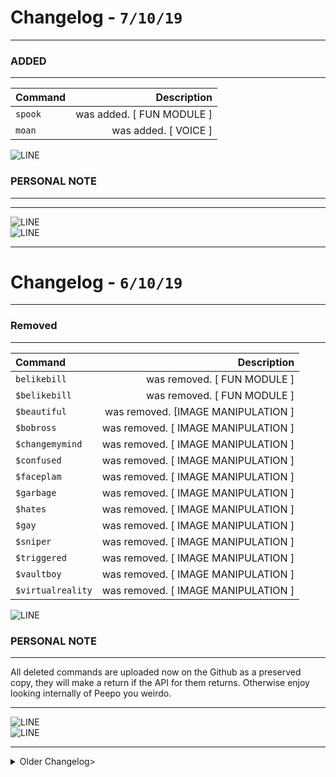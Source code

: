 # Changelog - `7/10/19`
***

### ADDED
***
| Command    | Description |
| :------------- | -------------: |
| `spook` | was added. [ FUN MODULE ]    |
| `moan` | was added. [ VOICE ] |

![LINE](https://kathleenhalme.com/images/dividers-transparent-simple-1.png)    

   
### PERSONAL NOTE
***


***
![LINE](https://kathleenhalme.com/images/dividers-transparent-simple-1.png)    
![LINE](https://kathleenhalme.com/images/dividers-transparent-simple-1.png)    
***

# Changelog - `6/10/19`
***

### Removed
***
| Command    | Description |
| :------------- | -------------: |
| `belikebill` | was removed. [ FUN MODULE ]    |
| `$belikebill` | was removed. [ FUN MODULE ] |
| `$beautiful` | was removed. [IMAGE MANIPULATION ] |
| `$bobross` | was removed. [ IMAGE MANIPULATION ] |
| `$changemymind` | was removed. [ IMAGE MANIPULATION ] |
| `$confused` | was removed. [ IMAGE MANIPULATION ] |
| `$faceplam` | was removed. [ IMAGE MANIPULATION ] |
| `$garbage` | was removed. [ IMAGE MANIPULATION ] |
| `$hates` | was removed. [ IMAGE MANIPULATION ] |
| `$gay` | was removed. [ IMAGE MANIPULATION ] |
| `$sniper` | was removed. [ IMAGE MANIPULATION ] |
| `$triggered` | was removed. [ IMAGE MANIPULATION ] |
| `$vaultboy` | was removed. [ IMAGE MANIPULATION ] | 
| `$virtualreality` | was removed. [ IMAGE MANIPULATION ] |

![LINE](https://kathleenhalme.com/images/dividers-transparent-simple-1.png)    

   
### PERSONAL NOTE
***
All deleted commands are uploaded now on the Github as a preserved copy, they will make a return if the API for them returns. Otherwise enjoy looking internally of Peepo you weirdo.


***
![LINE](https://kathleenhalme.com/images/dividers-transparent-simple-1.png)    
![LINE](https://kathleenhalme.com/images/dividers-transparent-simple-1.png)    
***

<details><summary>Older Changelog></summary>

# Changelog - `14/04/19`
***

### FIXED
***
| Module  | Description |
| :------------- | -------------: |
| `userinfo` | User-creation date for Discord now correctly displays.   |

![LINE](https://kathleenhalme.com/images/dividers-transparent-simple-1.png)    

   
### PERSONAL NOTE
***
IDK, next update is some time.


***
![LINE](https://kathleenhalme.com/images/dividers-transparent-simple-1.png)    
![LINE](https://kathleenhalme.com/images/dividers-transparent-simple-1.png)    
***

# Changelog - `09/04/19`
***

### ADDED
***
| Command  | Description |
| :------------- | -------------: |
| `beans` | Some stupid 3am code or something. Beans beans beans  |
| `personality` | Generate your personality. | 
| `vine` | Those juicy classic vines are back. | 
| `besans`  | This is a voice command, use it to find out. Can't be assed typing it here. | 
| `buzz`  | This is a voice command, use it to find out. Can't be assed typing it here. | 
| `die`  | This is a voice command, use it to find out. Can't be assed typing it here.  | 
| `mystate`  | This is a voice command, use it to find out. Can't be assed typing it here.  | 
| `rollme`  | This is a voice command, use it to find out. Can't be assed typing it here.  | 
| `scoobs`  | This is a voice command, use it to find out. Can't be assed typing it here.  | 

All stated above are available to be seen using `$commands` except for the Owner module. 
    
![LINE](https://kathleenhalme.com/images/dividers-transparent-simple-1.png)    

### REMOVED
***
| Module  | Description |
| :------------- | -------------: |
| `Profiles` | Due to inactivity this module and all corresponding commands were removed. |

### TWEAKED
***
| Command / Module  | Description |
| :------------- | -------------: |
| `Server-configuration [Module]` | Module was tweaked due to deletion of profiles module, all corrsponding commands were deleted. |
| `help` | Command was tweaked to have the user mentioned when used. |
| `incorrect-usage [back-end]` | This was tweaked to have the user mentioned if the command was incorrectly used. |
| `Peepo game-stats` | Peepo was updated to have more game activity showing instead of the old boring 2 that were on repeat. |

### FIXED
***
| Module  | Description |
| :------------- | -------------: |
| `hentai` | Removed a few inaccurate sub-reddits.   |
| `lesbian` | Revamped the command, it killed itself. It became aware.   |

![LINE](https://kathleenhalme.com/images/dividers-transparent-simple-1.png)    

   
### PERSONAL NOTE
***
IDK, next update is some time.


***
![LINE](https://kathleenhalme.com/images/dividers-transparent-simple-1.png)    
![LINE](https://kathleenhalme.com/images/dividers-transparent-simple-1.png)    
***

# Changelog - `27/01/19`
***

### TWEAKED
***
| Module  | Description |
| :------------- | -------------: |
| `magik` | Peepo now sends back an embedded message with the image rather than not. Looks neater.  |
| `jpeg` | Peepo now sends back an embedded message with the image rather than not. Looks neater. | 
| `clapify`  | Peepo now sends back an embedded message with the text rather than not. Looks neater. | 

All stated above are available to be seen using `$commands` except for the Owner module. 

    
![LINE](https://kathleenhalme.com/images/dividers-transparent-simple-1.png)    

### FIXED
***
| Module  | Description |
| :------------- | -------------: |
| `Voice-commands` | All voice commands within Peepo are now completely fixed. Hooray.   |

![LINE](https://kathleenhalme.com/images/dividers-transparent-simple-1.png)    

   
### PERSONAL NOTE
***
Version 1.2 is out April / May. Who knows, maybe even earlier. Read the roadmap or something. okay bye.

***
![LINE](https://kathleenhalme.com/images/dividers-transparent-simple-1.png)    
![LINE](https://kathleenhalme.com/images/dividers-transparent-simple-1.png)    
***

# Changelog - `15/01/19`
***

### NEW MODULES
***
| Module  | Description |
| :------------- | -------------: |
| `games` | Has a few mini-games within.  |
| `misc` | Has commands that don't really fit in another category  | 
| `owner`  | Has commands for myself only. | 
| `profile` | Has all commands relating to profiles. | 
| `server-configuration` | Has commands for Server-Owners / Server Managers. | 

All stated above are available to be seen using `$commands` except for the Owner module. 

    
![LINE](https://kathleenhalme.com/images/dividers-transparent-simple-1.png)    

### Removed commands
***
| Command  | Command |
| :------------- | :------------- |
| `leet (fun)` | `zalgolize (fun)`  |
| `piratespeak (fun)` | `edgelord (fun)`  | 
| `selfdestruct (fun)`  | `dadjoke (fun)` | 
| `xkcd (fun)` | `crimecoefficient (fun)` | 
| `yomama (fun)` | `ark (player stats)` | 
| `callofduty4 (player stats)` | `callofdutymodernwarefare3 (player stats)`  |
| `minecraft (player stats)` | `rust (player stats)`  | 
| `teamfortress2 (player stats)`  | `unturned (player stats)` | 
| `battlefield1 (player stats)`  | `battlefield4 (player stats)` |
| `pubg (player stats)`  | `wow (player stats)` |  
| `rocketleague (player stats)` | `droprequest (help)` | 
| `gtamenu (help)` | `channelid (info)` | 
| `channeltopic (info)` | `checkpermissions (info)` |
| `commandanalytics (info)` | `emojiinfo (info)` | 
| `roleid (info)` | `serverid (info)` | 
| `userid (info)` | `anime (queries)` | 
| `calculate (queries)` | `choose (queries)` | 
| `data (queries)` | `define (queries)` | 
| `forecast (queries)` | `game (queries)` | 
| `generateinvite (queries)` | `lastseen (queries)` | 
| `manga (queries)` | `movie (queries)` | 
| `pokemon (queries)` | `steam (queries)` | 
| `translate (queries)` | `tvshow (queries)` | 
| `urbandictionary (queries)` | `weather (queries)` | 

The selected commands that were removed are due to low to no usage to them, I figured I have better chances creating commands that will be used than have them there gobbling up data.

![LINE](https://kathleenhalme.com/images/dividers-transparent-simple-1.png)    

### Added Commands
***
| Command  | Command |
| :------------- | :------------- |
| `belikebill (fun)` | `slots (games)`  |
| `betroll (games)` | `topgames (info)`  | 
| `iam (misc)`  | `iamnot (misc)` | 
| `leaderboard (misc)` | `shop (misc)` | 
| `case (moderation)` | `report (moderation)` | 
| `buy (profile)` | `daily (profile)`  |
| `karma (profile)` | `level (profile)`  | 
| `myitems (profile)`  | `peepocookies (profile)` | 
| `profile (profile)` | `rank (profile)` | 
| `setbio (profile)` | `setbirthdate (profile)` | 
| `asar (server-management)` | `disablecommand (server-management)` |
| `enablecommand (server-management)` | `give (server-management)` | 
| `givexp (server-management)` | `levelupmessage (server-management)` | 
| `leveluproles (server-management)` | `lsar (server-management)` | 
| `membersonly (server-management)` | `modlog (server-management)` | 
| `rsar (server-management)` | `reportchannel (server-management)` | 
| `resetmoderationlogs (server-management)` | `rolestore (server-management)` | 
| `sellrole (server-management)` | `serversettings (server-management)` | 
| `streamerrole (server-management)` | `streamers (server-management)` | 
| `take (server-management)` | `togglelevelups (server-management)` | 
| `togglepeepo (server-management)` | 

To learn more about the command either go back to the Read me, or use `$help <command_name>`
   
### PERSONAL NOTE
***
Few commands were removed as they're still being re-worked. They will be introduced at a later time (v2) (*I broke them. too lazy to fix atm*)

Out of EARLY-ACCESS = Alpha now. *Cool*.

Seeya in May. ;)

***
![LINE](https://kathleenhalme.com/images/dividers-transparent-simple-1.png)    
![LINE](https://kathleenhalme.com/images/dividers-transparent-simple-1.png)    
***

# Changelog - `28/11/18`
***

### KNOWN-ISSUES
***

![LINE](https://kathleenhalme.com/images/dividers-transparent-simple-1.png)    

### BUGS
***
NSFW commands can sometimes appear blank in the embed, the command isn't broken.. It's a fetching issue, use the command again it'll most likely work.

![LINE](https://kathleenhalme.com/images/dividers-transparent-simple-1.png)    
    
### CHANGES
***
| Module / Command  | Description |
| :------------- | :-------------: |
| **ADDED** `$christmas` | Advent-Calendar, runs from the 1st to the 24th of December. Over 120+ possibilities for gifts.  |
| **ADDED** `$globalannounce` | {Owner only} Sends a DM to **only** server owners. | 
| **TWEAKED** `$suggest` | includes user ID within footer. | 
| **TWEAKED** `$bugreport` | includes user ID within footer. | 
| **TWEAKED** `$droprequest` | includes user ID within footer. | 
| **TWEAKED** `$changelog` | self-deletes command use. | 

    
![LINE](https://kathleenhalme.com/images/dividers-transparent-simple-1.png)    
   
### PERSONAL NOTE
***
    Early ACCESS. EARLY. ACCESS. You're planning / using this bot whilst it's under-going heavy coding. 
    If you find more bugs or non-working things please contact me (Cake#0002) 
    or use `$bugreport <text>` to notify me.    

***
![LINE](https://kathleenhalme.com/images/dividers-transparent-simple-1.png)    
![LINE](https://kathleenhalme.com/images/dividers-transparent-simple-1.png)    
***


# Changelog - `19/11/18`
***

### KNOWN-ISSUES
***

![LINE](https://kathleenhalme.com/images/dividers-transparent-simple-1.png)    

### BUGS
***
NSFW commands can sometimes appear blank in the embed, the command isn't broken.. It's a fetching issue, use the command again it'll most likely work.

![LINE](https://kathleenhalme.com/images/dividers-transparent-simple-1.png)    
    
### CHANGES
***
| Module / Command  | Description |
| :------------- | :-------------: |
| **ADDED** `$asian` | Obtains a random image of an Asian. |
| **ADDED** `$bdsm` | Obtains a random image of BDSM / Bondage. | 
| **ADDED** `$blowjob` | Obtains a random image/gif of a girl giving a blowjob. | 
| **ADDED** `$cameltoe` | Obtains a random image of a Cameltoe. | 
| **ADDED** `$cum` | Obtains a random image/gif of a girl receiving cum. | 
| **ADDED** `$creampie` | Obtains a random image/gif of a girl receiving a creampie. |
| **ADDED** `$titfuck` | Obtains a random image/gif of tit-fucking. |
| **REMOVED** `$belikebill` | API finally died. F. |


    
![LINE](https://kathleenhalme.com/images/dividers-transparent-simple-1.png)    
   
### PERSONAL NOTE
***
    Early ACCESS. EARLY. ACCESS. You're planning / using this bot whilst it's under-going heavy coding. 
    If you find more bugs or non-working things please contact me (Cake#0002) 
    or use `$bugreport <text>` to notify me.    

***
![LINE](https://kathleenhalme.com/images/dividers-transparent-simple-1.png)    
![LINE](https://kathleenhalme.com/images/dividers-transparent-simple-1.png)    
***

# Changelog - `30/10/18`
***

### KNOWN-ISSUES
***

![LINE](https://kathleenhalme.com/images/dividers-transparent-simple-1.png)    

### BUGS
***
All NSFW commands seem to be pissed off. They're not fetching, and the data is all fine. It seems to be a reddit-side of things / random-puppy package. Will look into it. For now. Goodluck spamming it to obtain at least one image.

![LINE](https://kathleenhalme.com/images/dividers-transparent-simple-1.png)    
    
### CHANGES
***
| Module / Command  | Description |
| :------------- | :-------------: |
| **ADDED** `$compliment` | Compliment a user. |
| **TWEAKED** `$pickup` | Added 110 new pickup lines. |

    
![LINE](https://kathleenhalme.com/images/dividers-transparent-simple-1.png)    
   
### PERSONAL NOTE
***
    Early ACCESS. EARLY. ACCESS. You're planning / using this bot whilst it's under-going heavy coding. 
    If you find more bugs or non-working things please contact me (Cake#0002) 
    or use `$bugreport <text>` to notify me.    

***
![LINE](https://kathleenhalme.com/images/dividers-transparent-simple-1.png)    
![LINE](https://kathleenhalme.com/images/dividers-transparent-simple-1.png)    
***

# Changelog - `15/10/18`
***

### KNOWN-ISSUES
***

| Module / Command  | Description |
| :------------- | :-------------: |
| Image-Manipulation | **SOMETIMES** pictures don't come through, resulting in bot sending a blank embed. |
| NSFW | **SOMETIMES** pictures don't come through, resulting in bot sending a blank embed. | 

![LINE](https://kathleenhalme.com/images/dividers-transparent-simple-1.png)    

### BUGS
***
| Module / Command  | Description |
| :------------- | :-------------: |

![LINE](https://kathleenhalme.com/images/dividers-transparent-simple-1.png)    
    
### CHANGES
***
| Module / Command  | Description |
| :------------- | :-------------: |
| **FIXED** `$facepalm` | This was a known issue on where you had to mention someone to use this. This is no longer required, without a user-mention it'll be used on yourself. Otherwise, with a tag it'll be used on who you mentioned. | 
| **FIXED** `$gay` | This was a known issue on where you had to mention someone to use this. This is no longer required, without a user-mention it'll be used on yourself. Otherwise, with a tag it'll be used on who you mentioned. | 
| **TWEAKED** `$ping` | Just a bit of an add-on of information. | 
| **ADDED** `$bunny` | Fetch bunny photos. | 
| **ADDED** `$dicksize` | See how big your/someone else's dick size is. |
| **ADDED** `$droprequest` | Able to request GTA Online money-drops. |
| **ADDED** `$duck` | Fetch duck photos. |
| **ADDED** `$fox` | Fetch fox photos. |
| **ADDED** `$garbage` | Generate a garbage photo. |
| **ADDED** `$hates` | Generate a hate photo. |
| **ADDED** `$jpeg` | Generate a jpeg-quality photo. |
| **ADDED** `$magik` | Generate a magik photo. |

    
![LINE](https://kathleenhalme.com/images/dividers-transparent-simple-1.png)    
   
### PERSONAL NOTE
***
    Early ACCESS. EARLY. ACCESS. Note the "**KNOWN-ISSUES**" log above, 
    I know of issues, you're planning / using this bot whilst it's under-going heavy coding. 
    If you find more bugs or non-working things please contact me (Cake#0002) 
    or use `$bugreport <text>` to notify me.    

***
![LINE](https://kathleenhalme.com/images/dividers-transparent-simple-1.png)    
![LINE](https://kathleenhalme.com/images/dividers-transparent-simple-1.png)    
***

# Changelog - `13/10/18`
***

### KNOWN-ISSUES
***

| Module / Command  | Description |
| :------------- | :-------------: |
| Image-Manipulation | **SOMETIMES** pictures don't come through, resulting in bot sending a blank embed. |
| NSFW | **SOMETIMES** pictures don't come through, resulting in bot sending a blank embed. | 
| $gay | requires a mention, should be allowed to use without a tag and with a tag. | 
| $facepalm | requires a mention, should allow to be used without a tag and with a tag. | 

![LINE](https://kathleenhalme.com/images/dividers-transparent-simple-1.png)    

### BUGS
***
| Module / Command  | Description |
| :------------- | :-------------: |
| $achievement | throws back a huge internal error (`if attempting to tag someone within the text`)/ shows no error when tagging a user within the comment. |

![LINE](https://kathleenhalme.com/images/dividers-transparent-simple-1.png)    
    
### CHANGES
***
| Module / Command  | Description |
| :------------- | :-------------: |
| NSFW (whole module) | has been fixed. (*A certain module wasn't be defined due to a minor spelling error. That has been fixed. Your dirty commands are back*) |
| Fuckhumanity | Plays a new voice command. (`$help fuckhumanity` for more information) |
| Gimmehentai | Plays a new voice command. (`$help gimmehentai` for more information) | 
    
![LINE](https://kathleenhalme.com/images/dividers-transparent-simple-1.png)    
   
### PERSONAL NOTE
***
    Early ACCESS. EARLY. ACCESS. Note the "**KNOWN-ISSUES**" log above, 
    I know of issues, you're planning / using this bot whilst it's under-going heavy coding. 
    If you find more bugs or non-working things please contact me (Cake#0002) 
    or use `$bugreport <text>` to notify me.    

***
![LINE](https://kathleenhalme.com/images/dividers-transparent-simple-1.png)    
![LINE](https://kathleenhalme.com/images/dividers-transparent-simple-1.png)    
***

# Changelog - `10/10/18`
***

### KNOWN-ISSUES
***
 | Module / Command  | Description |
| :------------- | :-------------: |
| Image-Manipulation | **SOMETIMES** pictures don't come through, resulting in bot sending a blank embed. |
| NSFW | **SOMETIMES** pictures don't come through, resulting in bot sending a blank embed. | 
| $gay | requires a mention, should be allowed to use without a tag and with a tag. | 
| $facepalm | requires a mention, should allow to be used without a tag and with a tag. | 

![LINE](https://kathleenhalme.com/images/dividers-transparent-simple-1.png)    

### BUGS
***
| Module / Command  | Description |
| :------------- | :-------------: |
| $achievement | throws back a huge internal error / shows no error when tagging a user within the comment. |

![LINE](https://kathleenhalme.com/images/dividers-transparent-simple-1.png)    
    
### CHANGES
***
    Seeing as though this is first release, no changelog.
    
![LINE](https://kathleenhalme.com/images/dividers-transparent-simple-1.png)    
   
### PERSONAL NOTE
***
    Early ACCESS. EARLY. ACCESS. Note the "**KNOWN-ISSUES**" log above, 
    I know of issues, you're planning / using this bot whilst it's under-going heavy coding. 
    If you find more bugs or non-working things please contact me (Cake#0002) 
    or use `$bugreport <text>` to notify me.    

</details>
